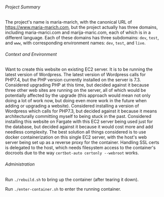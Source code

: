 ###### Project Summary

The project's name is maria-marich, with the canonical URL of https://www.maria-marich.com, but the project actually has three domains, including maria-marici.com and marija-maric.com, each of which is in a different language. Each of these domains has three subdomains: `dev`, `test`, and `www`, with corresponding environment names: `dev`, `test`, and `live`.

###### Context and Environment

Want to create this website on existing EC2 server. It is to be running the latest version of Wordpress. The latest version of Wordpress calls for PHP7.4, but the PHP version currently installed on the server is 7.3. Considered upgrading PHP at this time, but decided against it because three other web sites are running on the server, all of which would be potentially affected by the upgrade (this approach would mean not only doing a lot of work now, but doing even more work in the future when adding or upgrading a website). Considered installing a version of Wordpress which calls for PHP7.3, but decided against it because it means architecturally committing myself to being stuck in the past. Considered installing this website on Fargate with this EC2 server being used just for the database, but decided against it because it would cost more and add needless complexity. The best solution all things considered is to use docker containerization on this single EC2 server, with the host's web server being set up as a reverse proxy for the container. Handling SSL certs is delegated to the host, which needs filesystem access to the container's docroots due to the way `certbot-auto certonly --webroot` works.

###### Administration

Run `./rebuild.sh` to bring up the container (after tearing it down).

Run `./enter-container.sh` to enter the running container.
